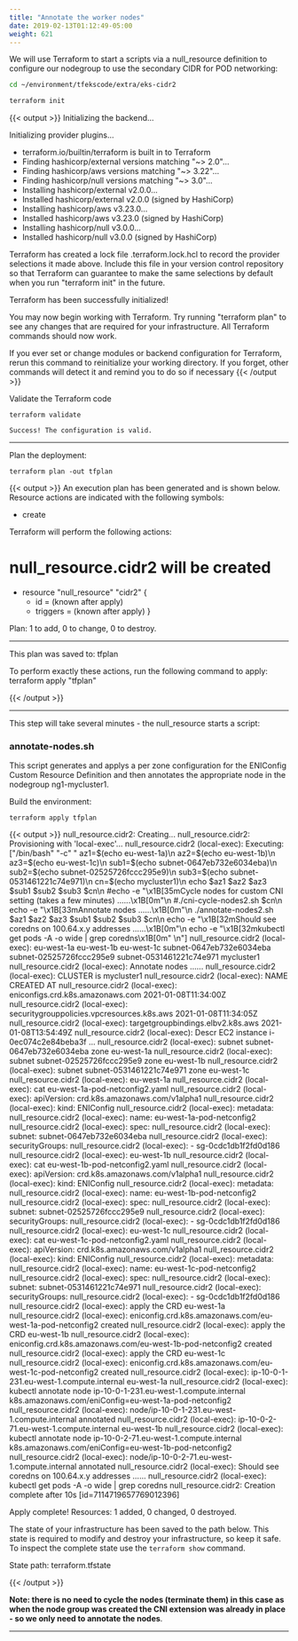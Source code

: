 ```yaml
---
title: "Annotate the worker nodes"
date: 2019-02-13T01:12:49-05:00
weight: 621
---
```


We will use Terraform to start a scripts via a null_resource definition to configure our nodegroup to use the secondary CIDR for POD networking:

```bash
cd ~/environment/tfekscode/extra/eks-cidr2
```

```bash
terraform init
```

{{< output >}}
Initializing the backend...

Initializing provider plugins...
- terraform.io/builtin/terraform is built in to Terraform
- Finding hashicorp/external versions matching "~> 2.0"...
- Finding hashicorp/aws versions matching "~> 3.22"...
- Finding hashicorp/null versions matching "~> 3.0"...
- Installing hashicorp/external v2.0.0...
- Installed hashicorp/external v2.0.0 (signed by HashiCorp)
- Installing hashicorp/aws v3.23.0...
- Installed hashicorp/aws v3.23.0 (signed by HashiCorp)
- Installing hashicorp/null v3.0.0...
- Installed hashicorp/null v3.0.0 (signed by HashiCorp)

Terraform has created a lock file .terraform.lock.hcl to record the provider
selections it made above. Include this file in your version control repository
so that Terraform can guarantee to make the same selections by default when
you run "terraform init" in the future.

Terraform has been successfully initialized!

You may now begin working with Terraform. Try running "terraform plan" to see
any changes that are required for your infrastructure. All Terraform commands
should now work.

If you ever set or change modules or backend configuration for Terraform,
rerun this command to reinitialize your working directory. If you forget, other
commands will detect it and remind you to do so if necessary
{{< /output >}}



Validate the Terraform code
```
terraform validate
```
```
Success! The configuration is valid.
```

----

Plan the deployment:
```
terraform plan -out tfplan
```

{{< output >}}
An execution plan has been generated and is shown below.
Resource actions are indicated with the following symbols:
  + create

Terraform will perform the following actions:

  # null_resource.cidr2 will be created
  + resource "null_resource" "cidr2" {
      + id       = (known after apply)
      + triggers = (known after apply)
    }

Plan: 1 to add, 0 to change, 0 to destroy.

------------------------------------------------------------------------

This plan was saved to: tfplan

To perform exactly these actions, run the following command to apply:
    terraform apply "tfplan"

{{< /output >}}



----

This step will take several minutes -  the null_resource starts a script:


### annotate-nodes.sh

This script generates and applys a per zone configuration for the ENIConfig Custom Resource Definition and then annotates the appropriate node in the nodegroup ng1-mycluster1.


Build the environment:
```
terraform apply tfplan
```

{{< output >}}
null_resource.cidr2: Creating...
null_resource.cidr2: Provisioning with 'local-exec'...
null_resource.cidr2 (local-exec): Executing: ["/bin/bash" "-c" "        az1=$(echo eu-west-1a)\n        az2=$(echo eu-west-1b)\n        az3=$(echo eu-west-1c)\n        sub1=$(echo subnet-0647eb732e6034eba)\n        sub2=$(echo subnet-02525726fccc295e9)\n        sub3=$(echo subnet-0531461221c74e971)\n        cn=$(echo mycluster1)\n        echo $az1 $az2 $az3 $sub1 $sub2 $sub3 $cn\n        #echo -e \"\\x1B[35mCycle nodes for custom CNI setting (takes a few minutes) ......\\x1B[0m\"\n        #./cni-cycle-nodes2.sh $cn\n        echo -e \"\\x1B[33mAnnotate nodes ......\\x1B[0m\"\n        ./annotate-nodes2.sh $az1 $az2 $az3 $sub1 $sub2 $sub3 $cn\n        echo -e \"\\x1B[32mShould see coredns on 100.64.x.y addresses ......\\x1B[0m\"\n        echo -e \"\\x1B[32mkubectl get pods -A -o wide | grep coredns\\x1B[0m\"   \n"]
null_resource.cidr2 (local-exec): eu-west-1a eu-west-1b eu-west-1c subnet-0647eb732e6034eba subnet-02525726fccc295e9 subnet-0531461221c74e971 mycluster1
null_resource.cidr2 (local-exec): Annotate nodes ......
null_resource.cidr2 (local-exec): CLUSTER is mycluster1
null_resource.cidr2 (local-exec): NAME                                         CREATED AT
null_resource.cidr2 (local-exec): eniconfigs.crd.k8s.amazonaws.com             2021-01-08T11:34:00Z
null_resource.cidr2 (local-exec): securitygrouppolicies.vpcresources.k8s.aws   2021-01-08T11:34:05Z
null_resource.cidr2 (local-exec): targetgroupbindings.elbv2.k8s.aws            2021-01-08T13:54:49Z
null_resource.cidr2 (local-exec): Descr EC2 instance i-0ec074c2e84beba3f ...
null_resource.cidr2 (local-exec): subnet subnet-0647eb732e6034eba zone eu-west-1a
null_resource.cidr2 (local-exec): subnet subnet-02525726fccc295e9 zone eu-west-1b
null_resource.cidr2 (local-exec): subnet subnet-0531461221c74e971 zone eu-west-1c
null_resource.cidr2 (local-exec): eu-west-1a
null_resource.cidr2 (local-exec): cat eu-west-1a-pod-netconfig2.yaml
null_resource.cidr2 (local-exec): apiVersion: crd.k8s.amazonaws.com/v1alpha1
null_resource.cidr2 (local-exec): kind: ENIConfig
null_resource.cidr2 (local-exec): metadata:
null_resource.cidr2 (local-exec):  name: eu-west-1a-pod-netconfig2
null_resource.cidr2 (local-exec): spec:
null_resource.cidr2 (local-exec):  subnet: subnet-0647eb732e6034eba
null_resource.cidr2 (local-exec):  securityGroups:
null_resource.cidr2 (local-exec):  - sg-0cdc1db1f2fd0d186
null_resource.cidr2 (local-exec): eu-west-1b
null_resource.cidr2 (local-exec): cat eu-west-1b-pod-netconfig2.yaml
null_resource.cidr2 (local-exec): apiVersion: crd.k8s.amazonaws.com/v1alpha1
null_resource.cidr2 (local-exec): kind: ENIConfig
null_resource.cidr2 (local-exec): metadata:
null_resource.cidr2 (local-exec):  name: eu-west-1b-pod-netconfig2
null_resource.cidr2 (local-exec): spec:
null_resource.cidr2 (local-exec):  subnet: subnet-02525726fccc295e9
null_resource.cidr2 (local-exec):  securityGroups:
null_resource.cidr2 (local-exec):  - sg-0cdc1db1f2fd0d186
null_resource.cidr2 (local-exec): eu-west-1c
null_resource.cidr2 (local-exec): cat eu-west-1c-pod-netconfig2.yaml
null_resource.cidr2 (local-exec): apiVersion: crd.k8s.amazonaws.com/v1alpha1
null_resource.cidr2 (local-exec): kind: ENIConfig
null_resource.cidr2 (local-exec): metadata:
null_resource.cidr2 (local-exec):  name: eu-west-1c-pod-netconfig2
null_resource.cidr2 (local-exec): spec:
null_resource.cidr2 (local-exec):  subnet: subnet-0531461221c74e971
null_resource.cidr2 (local-exec):  securityGroups:
null_resource.cidr2 (local-exec):  - sg-0cdc1db1f2fd0d186
null_resource.cidr2 (local-exec): apply the CRD eu-west-1a
null_resource.cidr2 (local-exec): eniconfig.crd.k8s.amazonaws.com/eu-west-1a-pod-netconfig2 created
null_resource.cidr2 (local-exec): apply the CRD eu-west-1b
null_resource.cidr2 (local-exec): eniconfig.crd.k8s.amazonaws.com/eu-west-1b-pod-netconfig2 created
null_resource.cidr2 (local-exec): apply the CRD eu-west-1c
null_resource.cidr2 (local-exec): eniconfig.crd.k8s.amazonaws.com/eu-west-1c-pod-netconfig2 created
null_resource.cidr2 (local-exec): ip-10-0-1-231.eu-west-1.compute.internal eu-west-1a
null_resource.cidr2 (local-exec): kubectl annotate node ip-10-0-1-231.eu-west-1.compute.internal k8s.amazonaws.com/eniConfig=eu-west-1a-pod-netconfig2
null_resource.cidr2 (local-exec): node/ip-10-0-1-231.eu-west-1.compute.internal annotated
null_resource.cidr2 (local-exec): ip-10-0-2-71.eu-west-1.compute.internal eu-west-1b
null_resource.cidr2 (local-exec): kubectl annotate node ip-10-0-2-71.eu-west-1.compute.internal k8s.amazonaws.com/eniConfig=eu-west-1b-pod-netconfig2
null_resource.cidr2 (local-exec): node/ip-10-0-2-71.eu-west-1.compute.internal annotated
null_resource.cidr2 (local-exec): Should see coredns on 100.64.x.y addresses ......
null_resource.cidr2 (local-exec): kubectl get pods -A -o wide | grep coredns
null_resource.cidr2: Creation complete after 10s [id=7114719657769012396]

Apply complete! Resources: 1 added, 0 changed, 0 destroyed.

The state of your infrastructure has been saved to the path
below. This state is required to modify and destroy your
infrastructure, so keep it safe. To inspect the complete state
use the `terraform show` command.

State path: terraform.tfstate

{{< /output >}}



**Note: there is no need to cycle the nodes (terminate them) in this case as when the node group was created the CNI extension was already in place - so we only need to annotate the nodes**.



----
